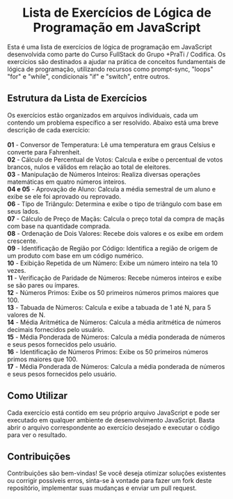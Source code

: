 <div align="center">
  <h1>Lista de Exercícios de Lógica de Programação em JavaScript</h1>
</div>

Esta é uma lista de exercícios de lógica de programação em JavaScript desenvolvida como parte do Curso FullStack do Grupo +PraTi / Codifica. Os exercícios são destinados 
a ajudar na prática de conceitos fundamentais de lógica de programação, utilizando recursos como prompt-sync, "loops" "for" e "while", condicionais "if" e "switch", entre outros.


<h2>Estrutura da Lista de Exercícios</h2>
Os exercícios estão organizados em arquivos individuais, cada um contendo um problema específico a ser resolvido. Abaixo está uma breve descrição de cada exercício:
<br>
<br>
<strong>01</strong> - Conversor de Temperatura: Lê uma temperatura em graus Celsius e converte para Fahrenheit.
<br>
<strong>02</strong> - Cálculo de Percentual de Votos: Calcula e exibe o percentual de votos brancos, nulos e válidos em relação ao total de eleitores.
<br>
<strong>03</strong> - Manipulação de Números Inteiros: Realiza diversas operações matemáticas em quatro números inteiros.
<br>
<strong>04 e 05</strong> - Aprovação de Aluno: Calcula a média semestral de um aluno e exibe se ele foi aprovado ou reprovado.
<br>
<strong>06</strong> - Tipo de Triângulo: Determina e exibe o tipo de triângulo com base em seus lados.
<br>
<strong>07</strong> - Cálculo de Preço de Maçãs: Calcula o preço total da compra de maçãs com base na quantidade comprada.
<br>
<strong>08</strong> - Ordenação de Dois Valores: Recebe dois valores e os exibe em ordem crescente.
<br>
<strong>09</strong> - Identificação de Região por Código: Identifica a região de origem de um produto com base em um código numérico.
<br>
<strong>10</strong> - Exibição Repetida de um Número: Exibe um número inteiro na tela 10 vezes.
<br>
<strong>11</strong> - Verificação de Paridade de Números: Recebe números inteiros e exibe se são pares ou ímpares.
<br>
<strong>12</strong> - Números Primos: Exibe os 50 primeiros números primos maiores que 100.
<br>
<strong>13</strong> - Tabuada de Números: Calcula e exibe a tabuada de 1 até N, para 5 valores de N.
<br>
<strong>14</strong> - Média Aritmética de Números: Calcula a média aritmética de números decimais fornecidos pelo usuário.
<br>
<strong>15</strong> - Média Ponderada de Números: Calcula a média ponderada de números e seus pesos fornecidos pelo usuário.
<br>
<strong>16</strong> - Identificação de Números Primos: Exibe os 50 primeiros números primos maiores que 100.
<br>
<strong>17</strong> - Média Ponderada de Números: Calcula a média ponderada de números e seus pesos fornecidos pelo usuário.

<h2>Como Utilizar</h2>
Cada exercício está contido em seu próprio arquivo JavaScript e pode ser executado em qualquer ambiente de desenvolvimento JavaScript. Basta abrir o arquivo correspondente 
ao exercício desejado e executar o código para ver o resultado.

<h2>Contribuições</h2>
Contribuições são bem-vindas! Se você deseja otimizar soluções existentes ou corrigir possíveis erros, sinta-se à vontade para fazer um fork 
deste repositório, implementar suas mudanças e enviar um pull request.
